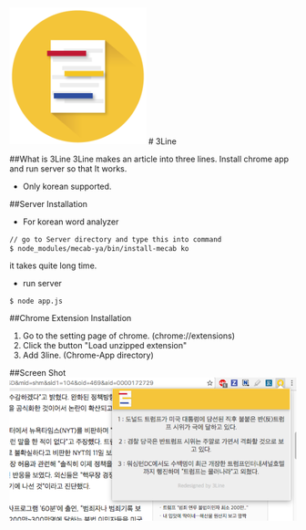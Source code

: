<img src="/Sample/Logo.png" width="240">
# 3Line

##What is 3Line
3Line makes an article into three lines. Install chrome app and run server so that It works.
- Only korean supported.

##Server Installation

- For korean word analyzer
```
// go to Server directory and type this into command
$ node_modules/mecab-ya/bin/install-mecab ko
```

it takes quite long time.

- run server
```
$ node app.js
```

##Chrome Extension Installation

1. Go to the setting page of chrome. (chrome://extensions)
2. Click the button "Load unzipped extension"
3. Add 3line. (Chrome-App directory)

##Screen Shot
![3line screen shot](/Sample/Screenshot1.png)
